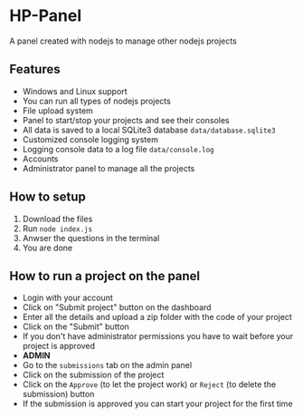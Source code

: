 # HP-Panel
A panel created with nodejs to manage other nodejs projects

## Features
- Windows and Linux support
- You can run all types of nodejs projects
- File upload system
- Panel to start/stop your projects and see their consoles
- All data is saved to a local SQLite3 database `data/database.sqlite3`
- Customized console logging system
- Logging console data to a log file `data/console.log`
- Accounts
- Administrator panel to manage all the projects

## How to setup
1. Download the files
2. Run `node index.js`
3. Anwser the questions in the terminal
4. You are done

## How to run a project on the panel
- Login with your account
- Click on "Submit project" button on the dashboard
- Enter all the details and upload a zip folder with the code of your project
- Click on the "Submit" button
- If you don't have administrator permissions you have to wait before your project is approved
- **ADMIN**
- Go to the `submissions` tab on the admin panel
- Click on the submission of the project
- Click on the `Approve` (to let the project work) or `Reject` (to delete the submission) button
- If the submission is approved you can start your project for the first time

